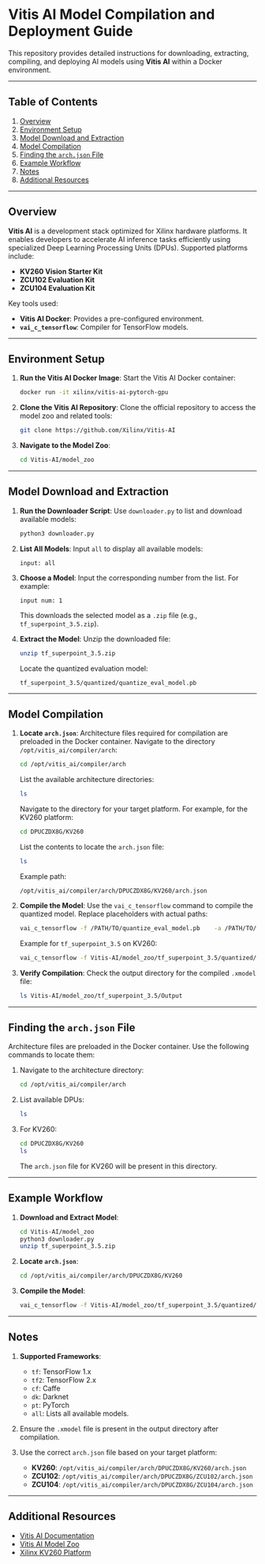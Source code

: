
# Vitis AI Model Compilation and Deployment Guide

This repository provides detailed instructions for downloading, extracting, compiling, and deploying AI models using **Vitis AI** within a Docker environment.

---

## Table of Contents
1. [Overview](#overview)
2. [Environment Setup](#environment-setup)
3. [Model Download and Extraction](#model-download-and-extraction)
4. [Model Compilation](#model-compilation)
5. [Finding the `arch.json` File](#finding-the-archjson-file)
6. [Example Workflow](#example-workflow)
7. [Notes](#notes)
8. [Additional Resources](#additional-resources)

---

## Overview

**Vitis AI** is a development stack optimized for Xilinx hardware platforms. It enables developers to accelerate AI inference tasks efficiently using specialized Deep Learning Processing Units (DPUs). Supported platforms include:
- **KV260 Vision Starter Kit**
- **ZCU102 Evaluation Kit**
- **ZCU104 Evaluation Kit**

Key tools used:
- **Vitis AI Docker**: Provides a pre-configured environment.
- **`vai_c_tensorflow`**: Compiler for TensorFlow models.

---

## Environment Setup

1. **Run the Vitis AI Docker Image**:
   Start the Vitis AI Docker container:
   ```bash
   docker run -it xilinx/vitis-ai-pytorch-gpu
   ```

2. **Clone the Vitis AI Repository**:
   Clone the official repository to access the model zoo and related tools:
   ```bash
   git clone https://github.com/Xilinx/Vitis-AI
   ```

3. **Navigate to the Model Zoo**:
   ```bash
   cd Vitis-AI/model_zoo
   ```

---

## Model Download and Extraction

1. **Run the Downloader Script**:
   Use `downloader.py` to list and download available models:
   ```bash
   python3 downloader.py
   ```

2. **List All Models**:
   Input `all` to display all available models:
   ```text
   input: all
   ```

3. **Choose a Model**:
   Input the corresponding number from the list. For example:
   ```text
   input num: 1
   ```

   This downloads the selected model as a `.zip` file (e.g., `tf_superpoint_3.5.zip`).

4. **Extract the Model**:
   Unzip the downloaded file:
   ```bash
   unzip tf_superpoint_3.5.zip
   ```

   Locate the quantized evaluation model:
   ```text
   tf_superpoint_3.5/quantized/quantize_eval_model.pb
   ```

---

## Model Compilation

1. **Locate `arch.json`**:
   Architecture files required for compilation are preloaded in the Docker container. Navigate to the directory `/opt/vitis_ai/compiler/arch`:

   ```bash
   cd /opt/vitis_ai/compiler/arch
   ```

   List the available architecture directories:

   ```bash
   ls
   ```

   Navigate to the directory for your target platform. For example, for the KV260 platform:

   ```bash
   cd DPUCZDX8G/KV260
   ```

   List the contents to locate the `arch.json` file:

   ```bash
   ls
   ```

   Example path:
   ```text
   /opt/vitis_ai/compiler/arch/DPUCZDX8G/KV260/arch.json
   ```

2. **Compile the Model**:
   Use the `vai_c_tensorflow` command to compile the quantized model. Replace placeholders with actual paths:
   ```bash
   vai_c_tensorflow -f /PATH/TO/quantize_eval_model.pb    -a /PATH/TO/arch.json    -o /OUTPUTPATH    -n netname
   ```

   Example for `tf_superpoint_3.5` on KV260:
   ```bash
   vai_c_tensorflow -f Vitis-AI/model_zoo/tf_superpoint_3.5/quantized/quantize_eval_model.pb    -a /opt/vitis_ai/compiler/arch/DPUCZDX8G/KV260/arch.json    -o Vitis-AI/model_zoo/tf_superpoint_3.5/Output    -n superpoint_net
   ```

3. **Verify Compilation**:
   Check the output directory for the compiled `.xmodel` file:
   ```bash
   ls Vitis-AI/model_zoo/tf_superpoint_3.5/Output
   ```

---

## Finding the `arch.json` File

Architecture files are preloaded in the Docker container. Use the following commands to locate them:

1. Navigate to the architecture directory:
   ```bash
   cd /opt/vitis_ai/compiler/arch
   ```

2. List available DPUs:
   ```bash
   ls
   ```

3. For KV260:
   ```bash
   cd DPUCZDX8G/KV260
   ls
   ```

   The `arch.json` file for KV260 will be present in this directory.

---

## Example Workflow

1. **Download and Extract Model**:
   ```bash
   cd Vitis-AI/model_zoo
   python3 downloader.py
   unzip tf_superpoint_3.5.zip
   ```

2. **Locate `arch.json`**:
   ```bash
   cd /opt/vitis_ai/compiler/arch/DPUCZDX8G/KV260
   ```

3. **Compile the Model**:
   ```bash
   vai_c_tensorflow -f Vitis-AI/model_zoo/tf_superpoint_3.5/quantized/quantize_eval_model.pb    -a /opt/vitis_ai/compiler/arch/DPUCZDX8G/KV260/arch.json    -o Vitis-AI/model_zoo/tf_superpoint_3.5/Output    -n superpoint_net
   ```

---

## Notes

1. **Supported Frameworks**:
   - `tf`: TensorFlow 1.x
   - `tf2`: TensorFlow 2.x
   - `cf`: Caffe
   - `dk`: Darknet
   - `pt`: PyTorch
   - `all`: Lists all available models.

2. Ensure the `.xmodel` file is present in the output directory after compilation.

3. Use the correct `arch.json` file based on your target platform:
   - **KV260**: `/opt/vitis_ai/compiler/arch/DPUCZDX8G/KV260/arch.json`
   - **ZCU102**: `/opt/vitis_ai/compiler/arch/DPUCZDX8G/ZCU102/arch.json`
   - **ZCU104**: `/opt/vitis_ai/compiler/arch/DPUCZDX8G/ZCU104/arch.json`

---

## Additional Resources

- [Vitis AI Documentation](https://github.com/Xilinx/Vitis-AI)
- [Vitis AI Model Zoo](https://github.com/Xilinx/Vitis-AI/tree/master/model_zoo)
- [Xilinx KV260 Platform](https://www.xilinx.com/products/som/kria/kv260-vision-starter-kit.html)
